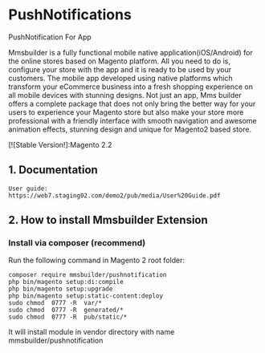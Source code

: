 # PushNotifications
PushNotification For App



Mmsbuilder is a fully functional mobile native application(iOS/Android) for the online stores based on Magento platform. All you need to do is, configure your store with the app and it is ready to be used by your customers. The mobile app developed using native platforms which transform your eCommerce business into a fresh shopping experience on all mobile devices with stunning designs. Not just an app, Mms builder offers a complete package that does not only bring the better way for your users to experience your Magento store but also make your store more professional with a friendly interface with smooth navigation and awesome animation effects, stunning design and unique for Magento2 based store.

[![Stable Version!]:Magento 2.2

## 1. Documentation

    User guide: https://web7.staging02.com/demo2/pub/media/User%20Guide.pdf


## 2. How to install Mmsbuilder Extension

### Install via composer (recommend)

Run the following command in Magento 2 root folder:

```
composer require mmsbuilder/pushnotification
php bin/magento setup:di:compile
php bin/magento setup:upgrade
php bin/magento setup:static-content:deploy
sudo chmod  0777 -R  var/*
sudo chmod  0777 -R  generated/*
sudo chmod  0777 -R  pub/static/*
```
It will install module in vendor directory with name mmsbuilder/pushnotification






